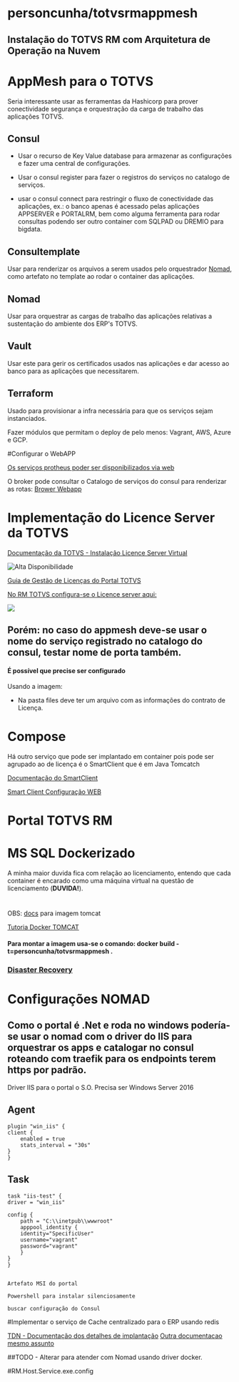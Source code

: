 
# personcunha/totvsrmappmesh

## Instalação do TOTVS RM com Arquitetura de Operação na Nuvem

#

# AppMesh para o TOTVS

Seria interessante usar as ferramentas da Hashicorp para prover conectividade segurança e orquestração da carga de trabalho das aplicações TOTVS.

## Consul

- Usar o recurso de Key Value database para armazenar as configurações e fazer uma central de configurações. 

- Usar o consul register para fazer o registros do serviços no catalogo de serviços.

- usar o consul connect para restringir o fluxo de conectividade das aplicações, ex.: o banco apenas é acessado pelas aplicações APPSERVER e PORTALRM, bem como alguma ferramenta para rodar consultas podendo ser outro container com SQLPAD ou DREMIO para bigdata.

## Consultemplate

Usar para renderizar os arquivos a serem usados pelo orquestrador [Nomad](nomadproject.io/), como artefato no template ao rodar o container das aplicações.

## Nomad

Usar para orquestrar as cargas de trabalho das aplicações relativas a sustentação do ambiente dos ERP's TOTVS.


## Vault

Usar este para gerir os certificados usados nas aplicações e dar acesso ao banco para as aplicações que necessitarem.


## Terraform

Usado para provisionar a infra necessária para que os serviços sejam instanciados.

Fazer módulos que permitam o deploy de pelo menos: Vagrant, AWS, Azure e GCP.


#Configurar o WebAPP

[Os serviços protheus poder ser disponibilizados via web](https://tdn.totvs.com/display/tec/WebApp+-+Configurando+nativamente+o+Application+Server+como+servidor+Web)


O broker pode consultar o Catalogo de serviços do consul para renderizar as rotas:
[Brower Webapp](https://tdn.totvs.com/display/tec/Balanceamento+entre+Clientes+HTTP+e+servidor+Protheus)

# Implementação do Licence Server da TOTVS



[Documentação da TOTVS - Instalação Licence Server Virtual](https://tdn.totvs.com/display/framework/TOTVS+License+Server+Virtual)

![Alta Disponibilidade](https://tdn.totvs.com/download/attachments/244445844/2018-04-10_175.png?version=1&modificationDate=1523365307000&api=v2)

[Guia de Gestão de Licenças do Portal TOTVS](https://tdn.totvs.com/pages/viewpage.action?pageId=172298980)




[No RM TOTVS configura-se o Licence server aqui:](https://tdn.totvs.com/display/framework/Configurando+o+RM)

![](https://tdn.totvs.com/download/attachments/161350863/image2014-9-11%2010%3A26%3A23.png?version=1&modificationDate=1410441797000&api=v2)


## Porém: no caso do appmesh deve-se usar o nome do serviço registrado no catalogo do consul, testar nome de porta também.

#### É possível que precise ser configurado

Usando a imagem:

- Na pasta files deve ter um arquivo com as informações do contrato de Licença.


# Compose

Há outro serviço que pode ser implantado em container pois pode ser agrupado ao de licença é o SmartClient que é em Java Tomcatch

[Documentação do SmartClient](https://tdn.totvs.com/display/tec/WebApp+-+Configurando+nativamente+o+Application+Server+como+servidor+Web)

[Smart Client Configuração WEB](https://tdn.totvs.com/display/tec/SmartClient+HTML)




# Portal TOTVS RM



# MS SQL Dockerizado

A minha maior duvida fica com relação ao licenciamento, entendo que cada container é encarado como uma máquina virtual na questão de licenciamento (**DUVIDA!**).


#



OBS: [docs](https://medium.com/@adilsonbna/otimizando-espa%C3%A7os-de-docker-images-utilizando-alpine-3-5-tomcat-8-java-1-8-com-dockerfile-b8d39fe46e3d) para imagem tomcat

[Tutoria Docker TOMCAT](https://www.cprime.com/resources/blog/deploying-your-first-web-app-to-tomcat-on-docker/)
#### Para montar a imagem usa-se o comando: docker build -t=personcunha/totvsrmappmesh .


### [Disaster Recovery](https://tdn.totvs.com/display/framework/TOTVS+License+Server+Virtual#TOTVSLicenseServerVirtual-Recuperacao-de-Desastre)



# Configurações NOMAD
## Como o portal é .Net e roda no windows podería-se usar o nomad com o driver do IIS para orquestrar os apps e catalogar no consul roteando com traefik para os endpoints terem https por padrão.


Driver IIS para o portal o S.O. Precisa ser Windows Server 2016

## Agent
    plugin "win_iis" {
    client {
        enabled = true
        stats_interval = "30s"
    }
    }

## Task
    task "iis-test" {
    driver = "win_iis"

    config {
        path = "C:\\inetpub\\wwwroot"
        apppool_identity {
        identity="SpecificUser"
        username="vagrant"
        password="vagrant"
        }
    }
    }


    Artefato MSI do portal

    Powershell para instalar silenciosamente

    buscar configuração do Consul
#Implementar o serviço de Cache centralizado para o ERP usando redis

[TDN - Documentação dos detalhes de implantação](https://tdn.engpro.totvs.com.br/pages/releaseview.action?pageId=348295834)
[Outra documentacao mesmo assunto](https://tdn.totvs.com/display/public/LRM/Cache+Centralizado+-+Get+Started)

##TODO - Alterar para atender com Nomad usando driver docker.

#RM.Host.Service.exe.config

